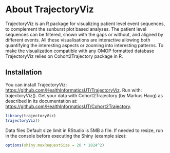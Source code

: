 
# About TrajectoryViz

TrajectoryViz is an R package for visualizing patient level event
sequences, to complement the sunburst plot based analyses. The patient
level sequences can be filtered, shown with the gaps or without, and
aligned by different events. All these visualisations are interactive
allowing both quantifying the interesting aspects or zooming into
interesting patterns. To make the visualization compatible with any OMOP
formatted database TrajectoryViz relies on Cohort2Trajectory package in
R.

## Installation

You can install TrajectoryViz:
<https://github.com/HealthInformaticsUT/TrajectoryViz>. Run with:
trajectoryViz(). Get your data with Cohort2Trajectory (by Markus Haug)
as described in its documentation at:
<https://github.com/HealthInformaticsUT/Cohort2Trajectory>.

``` r
library(trajectoryViz)
trajectoryViz()
```

Data files Default size limit in RStudio is 5MB a file. If needed to
resize, run in the console before executing the Shiny (example size):

``` r
options(shiny.maxRequestSize = 20 * 1024^2)
```
